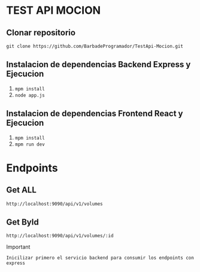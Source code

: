 # TEST API MOCION 

## Clonar repositorio 
`git clone https://github.com/BarbadeProgramador/TestApi-Mocion.git`

## Instalacion de dependencias Backend Express y Ejecucion
1. `mpm install `
2. `node app.js`

## Instalacion de dependencias Frontend React y Ejecucion
1. `mpm install `
2. `mpm run dev`

# Endpoints
## Get ALL
`http://localhost:9090/api/v1/volumes`
## Get ById
`http://localhost:9090/api/v1/volumes/:id`


> [!IMPORTANT]
> `Inicilizar primero el servicio backend para consumir los endpoints con express`

